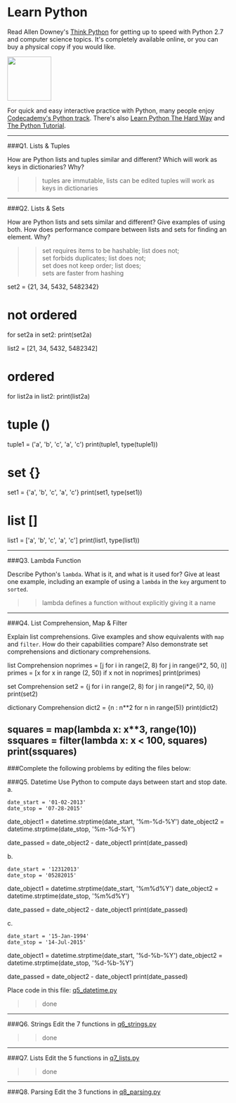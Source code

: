 # Learn Python

Read Allen Downey's [Think Python](http://www.greenteapress.com/thinkpython/) for getting up to speed with Python 2.7 and computer science topics. It's completely available online, or you can buy a physical copy if you would like.

<a href="http://www.greenteapress.com/thinkpython/"><img src="img/think_python.png" style="width: 100px;" target="_blank"></a>

For quick and easy interactive practice with Python, many people enjoy [Codecademy's Python track](http://www.codecademy.com/en/tracks/python). There's also [Learn Python The Hard Way](http://learnpythonthehardway.org/book/) and [The Python Tutorial](https://docs.python.org/2/tutorial/).

---

###Q1. Lists &amp; Tuples

How are Python lists and tuples similar and different? Which will work as keys in dictionaries? Why?

>> tuples are immutable, lists can be edited
>> tuples will work as keys in dictionaries  



---

###Q2. Lists &amp; Sets

How are Python lists and sets similar and different? Give examples of using both. How does performance compare between lists and sets for finding an element. Why?

>> set requires items to be hashable; list does not;  
>> set forbids duplicates; list does not;  
>> set does not keep order; list does;  
>> sets are faster from hashing

set2 = {21, 34, 5432, 5482342}
# not ordered
for set2a in set2:
    print(set2a)

list2 = [21, 34, 5432, 5482342]
# ordered
for list2a in list2:
    print(list2a)




# tuple ()
tuple1 = ('a', 'b', 'c', 'a', 'c')
print(tuple1, type(tuple1))

# set {}
set1 = {'a', 'b', 'c', 'a', 'c'}
print(set1, type(set1))

# list []
list1 = ['a', 'b', 'c', 'a', 'c']
print(list1, type(list1))

---

###Q3. Lambda Function

Describe Python's `lambda`. What is it, and what is it used for? Give at least one example, including an example of using a `lambda` in the `key` argument to `sorted`.

>> lambda defines a function without explicitly giving it a name

---

###Q4. List Comprehension, Map &amp; Filter

Explain list comprehensions. Give examples and show equivalents with `map` and `filter`. How do their capabilities compare? Also demonstrate set comprehensions and dictionary comprehensions.

list Comprehension
noprimes = [j for i in range(2, 8) for j in range(i*2, 50, i)]
primes = [x for x in range (2, 50) if x not in noprimes]
print(primes)

set Comprehension
set2 = {j for i in range(2, 8) for j in range(i*2, 50, i)}
print(set2)

dictionary Comprehension
dict2 = {n : n**2 for n in range(5)}
print(dict2)

squares = map(lambda x: x**3, range(10))
ssquares = filter(lambda x: x < 100, squares)
print(ssquares)
---

###Complete the following problems by editing the files below:

###Q5. Datetime
Use Python to compute days between start and stop date.   
a.  

```
date_start = '01-02-2013'    
date_stop = '07-28-2015'
```

date_object1 = datetime.strptime(date_start, '%m-%d-%Y')
date_object2 = datetime.strptime(date_stop, '%m-%d-%Y')

date_passed = date_object2 - date_object1
print(date_passed)

b.  
```
date_start = '12312013'  
date_stop = '05282015'  
```

date_object1 = datetime.strptime(date_start, '%m%d%Y')
date_object2 = datetime.strptime(date_stop, '%m%d%Y')

date_passed = date_object2 - date_object1
print(date_passed)

c.  
```
date_start = '15-Jan-1994'      
date_stop = '14-Jul-2015'  
```

date_object1 = datetime.strptime(date_start, '%d-%b-%Y')
date_object2 = datetime.strptime(date_stop, '%d-%b-%Y')

date_passed = date_object2 - date_object1
print(date_passed)

Place code in this file: [q5_datetime.py](python/q5_datetime.py)

>> done  
---

###Q6. Strings
Edit the 7 functions in [q6_strings.py](python/q6_strings.py)

>> done

---

###Q7. Lists
Edit the 5 functions in [q7_lists.py](python/q7_lists.py)
>> done
---

###Q8. Parsing
Edit the 3 functions in [q8_parsing.py](python/q8_parsing.py)
